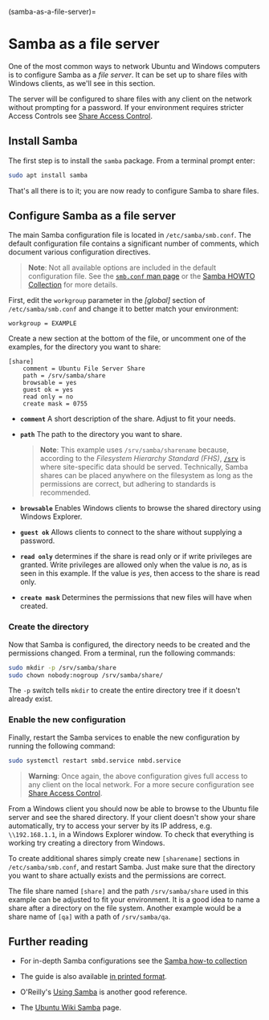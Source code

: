 (samba-as-a-file-server)=
# Samba as a file server

One of the most common ways to network Ubuntu and Windows computers is to configure Samba as a *file server*. It can be set up to share files with Windows clients, as we'll see in this section. 

The server will be configured to share files with any client on the network without prompting for a password. If your environment requires stricter Access Controls see [Share Access Control](share-access-controls.md).

## Install Samba

The first step is to install the `samba` package. From a terminal prompt enter:

```bash
sudo apt install samba
```

That's all there is to it; you are now ready to configure Samba to share files.

## Configure Samba as a file server

The main Samba configuration file is located in `/etc/samba/smb.conf`. The default configuration file contains a significant number of comments, which document various configuration directives.

> **Note**:
> Not all available options are included in the default configuration file. See the [`smb.conf` man page](https://www.samba.org/samba/docs/current/man-html/smb.conf.5.html) or the [Samba HOWTO Collection](https://www.samba.org/samba/docs/old/Samba3-HOWTO/) for more details.

First, edit the `workgroup` parameter in the *\[global\]* section of `/etc/samba/smb.conf` and change it to better match your environment:

```text
workgroup = EXAMPLE
```

Create a new section at the bottom of the file, or uncomment one of the examples, for the directory you want to share:

```text
[share]
    comment = Ubuntu File Server Share
    path = /srv/samba/share
    browsable = yes
    guest ok = yes
    read only = no
    create mask = 0755
```

- **`comment`**
A short description of the share. Adjust to fit your needs.

- **`path`**
The path to the directory you want to share.
    
  > **Note**:
  > This example uses `/srv/samba/sharename` because, according to the *Filesystem Hierarchy Standard (FHS)*, [`/srv`](http://www.pathname.com/fhs/pub/fhs-2.3.html#SRVDATAFORSERVICESPROVIDEDBYSYSTEM) is where site-specific data should be served. Technically, Samba shares can be placed anywhere on the filesystem as long as the permissions are correct, but adhering to standards is recommended.

- **`browsable`**
Enables Windows clients to browse the shared directory using Windows Explorer.

- **`guest ok`**
Allows clients to connect to the share without supplying a password.

- **`read only`** determines if the share is read only or if write privileges are granted. Write privileges are allowed only when the value is *no*, as is seen in this example. If the value is *yes*, then access to the share is read only.

- **`create mask`**
Determines the permissions that new files will have when created.

### Create the directory

Now that Samba is configured, the directory needs to be created and the permissions changed. From a terminal, run the following commands:

```bash
sudo mkdir -p /srv/samba/share
sudo chown nobody:nogroup /srv/samba/share/
```

The `-p` switch tells `mkdir` to create the entire directory tree if it doesn't already exist.

### Enable the new configuration

Finally, restart the Samba services to enable the new configuration by running the following command:

```bash
sudo systemctl restart smbd.service nmbd.service
```

> **Warning**:
> Once again, the above configuration gives full access to any client on the local network. For a more secure configuration see [Share Access Control](share-access-controls.md).

From a Windows client you should now be able to browse to the Ubuntu file server and see the shared directory. If your client doesn't show your share automatically, try to access your server by its IP address, e.g. `\\192.168.1.1`, in a Windows Explorer window. To check that everything is working try creating a directory from Windows.

To create additional shares simply create new `[sharename]` sections in `/etc/samba/smb.conf`, and restart Samba. Just make sure that the directory you want to share actually exists and the permissions are correct.

The file share named `[share]` and the path `/srv/samba/share` used in this example can be adjusted to fit your environment. It is a good idea to name a share after a directory on the file system. Another example would be a share name of `[qa]` with a path of `/srv/samba/qa`.

## Further reading

  - For in-depth Samba configurations see the [Samba how-to collection](https://www.samba.org/samba/docs/old/Samba3-HOWTO/)

  - The guide is also available [in printed format](http://www.amazon.com/exec/obidos/tg/detail/-/0131882228).

  - O'Reilly's [Using Samba](http://www.oreilly.com/catalog/9780596007690/) is another good reference.

  - The [Ubuntu Wiki Samba](https://help.ubuntu.com/community/Samba) page.

